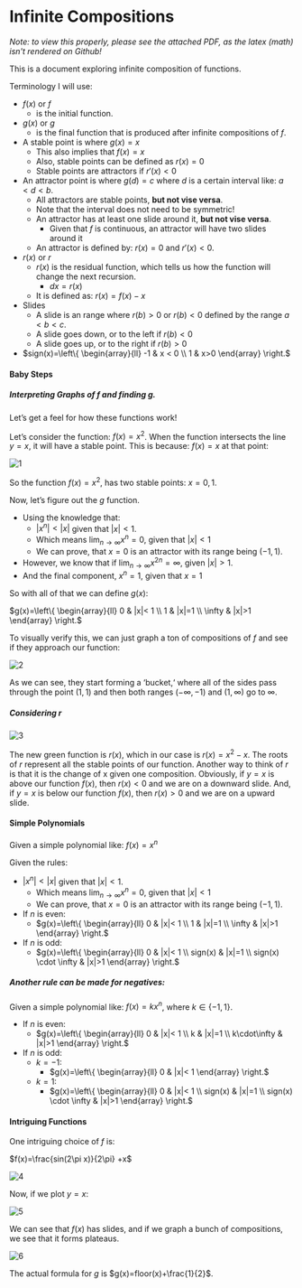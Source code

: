 # Infinite Compositions

*Note: to view this properly, please see the attached PDF, as the latex (math) isn't rendered on Github!*

This is a document exploring infinite composition of functions.

Terminology I will use:

- $f(x)$ or $f$
  -  is the initial function.
- $g(x)$ or $g$
  -  is the final function that is produced after infinite compositions of $f$.
- A stable point is where $g(x)=x$
  - This also implies that $f(x)=x$
  - Also, stable points can be defined as $r(x)=0$
  - Stable points are attractors if $r'(x)<0$
- An attractor point is where $g(d)=c$  where $d$ is a certain interval like: $a<d<b$.
  - All attractors are stable points, **but not vise versa**.
  - Note that the interval does not need to be symmetric!
  - An attractor has at least one slide around it, **but not vise versa**.
    - Given that $f$ is continuous, an attractor will have two slides around it
  - An attractor is defined by: $r(x)=0$ and $r'(x)<0$.
- $r(x)$ or $r$
  - $r(x)$ is the residual function, which tells us how the function will change the next recursion.
    - $dx=r(x)$
  - It is defined as: $r(x)=f(x)-x$
- Slides
  - A slide is an range where $r(b)>0$ or $r(b)<0$ defined by the range $a<b<c$.
  - A slide goes down, or to the left if $r(b)<0$ 
  - A slide goes up, or to the right if $r(b)>0$ 
- $sign(x)=\left\{
  \begin{array}{ll}
        -1 & x < 0 \\ 1 & x>0
  \end{array} 
  \right.$

#### Baby Steps

##### Interpreting Graphs of $f$ and finding $g$.

Let’s get a feel for how these functions work!

Let’s consider the function: $f(x)=x^2$. When the function intersects the line $y=x$, it will have a stable point. This is because: $f(x)=x$ at that point:

<img src="img\1.png" alt="1"  />

So the function $f(x)=x^2$, has two stable points: $x=0,1$.

Now, let’s figure out the $g$ function.

- Using the knowledge that: 
  - $|x^n|<|x|$ given that $|x|<1$. 
  - Which means $\lim_{n \to \infty} x^{n}= 0$, given that $|x|<1$ 
  - We can prove, that $x=0$ is an attractor with its range being $(-1, 1)$. 
- However, we know that if $\lim_{n \to \infty} x^{2n}= \infty$, given $|x|>1$.
- And the final component, $x^n=1$, given that $x=1$

So with all of that we can define $g(x)$:

$g(x)=\left\{
\begin{array}{ll}
      0 & |x|< 1 \\ 1 & |x|=1 \\ \infty & |x|>1
\end{array} 
\right.$

To visually verify this, we can just graph a ton of compositions of $f$ and see if they approach our function:

<img src="img\2.png" alt="2"  />

As we can see, they start forming a ‘bucket,‘ where all of the sides pass through the point $(1,1)$ and then both ranges $(-\infty,-1)$ and $(1,\infty)$ go to $\infty$. 

##### Considering $r$

<img src="img\3.png" alt="3"  />

The new green function is $r(x)$, which in our case is $r(x)=x^2-x$. The roots of $r$ represent all the stable points of our function. Another way to think of $r$ is that it is the change of x given one composition. Obviously, if $y=x$ is above our function $f(x)$, then $r(x)<0$ and we are on a downward slide. And, if $y=x$ is below our function $f(x)$, then $r(x)>0$ and we are on a upward slide.

#### Simple Polynomials

Given a simple polynomial like: $f(x)=x^n$

Given the rules:

- $|x^n|<|x|$ given that $|x|<1$. 
  - Which means $\lim_{n \to \infty} x^{n}= 0$, given that $|x|< 1$ 
  - We can prove, that $x=0$ is an attractor with its range being $(-1, 1)$. 
- If $n$ is even:
  - $g(x)=\left\{
    \begin{array}{ll}
          0 & |x|< 1 \\ 1 & |x|=1 \\ \infty & |x|>1
    \end{array} 
    \right.$
- If $n$ is odd:
  - $g(x)=\left\{
    \begin{array}{ll}
          0 & |x|< 1 \\ sign(x) & |x|=1 \\ sign(x) \cdot \infty & |x|>1
    \end{array} 
    \right.$

##### Another rule can be made for negatives:

Given a simple polynomial like: $f(x)=kx^n$, where $k∈\{-1,1\}$.

- If $n$ is even:
  - $g(x)=\left\{
    \begin{array}{ll}
          0 & |x|< 1 \\ k & |x|=1 \\ k\cdot\infty & |x|>1
    \end{array} 
    \right.$
- If $n$ is odd:
  - $k=-1$:
    - $g(x)=\left\{
      \begin{array}{ll}
            0 & |x|< 1
      \end{array} 
      \right.$
  - $k=1$:
    - $g(x)=\left\{
      \begin{array}{ll}
            0 & |x|< 1 \\ sign(x) & |x|=1 \\ sign(x) \cdot \infty & |x|>1
      \end{array} 
      \right.$

#### Intriguing Functions

One intriguing choice of $f$ is:

$f(x)=\frac{sin(2\pi x)}{2\pi} +x$

<img src="img\4.png" alt="4"  />

Now, if we plot $y=x$:

<img src="img\5.png" alt="5"  />

We can see that $f(x)$ has slides, and if we graph a bunch of compositions, we see that it forms plateaus.

<img src="img\6.png" alt="6"  />

The actual formula for $g$ is $g(x)=floor(x)+\frac{1}{2}$.
